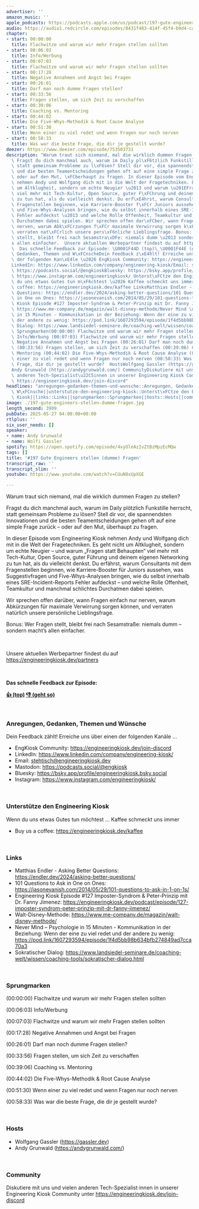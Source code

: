 ```yaml
---
advertiser: ''
amazon_music: ''
apple_podcasts: https://podcasts.apple.com/us/podcast/197-gute-engineers-stellen-dumme-fragen/id1603082924?i=1000710033535&uo=4
audio: https://audio1.redcircle.com/episodes/8431f483-414f-45f4-b9d4-cab16cf2745a/stream.mp3
chapter:
- start: 00:00:00
  title: Flachwitze und warum wir mehr Fragen stellen sollten
- start: 00:06:03
  title: Info/Werbung
- start: 00:07:03
  title: Flachwitze und warum wir mehr Fragen stellen sollten
- start: 00:17:28
  title: Negative Annahmen und Angst bei Fragen
- start: 00:26:01
  title: Darf man noch dumme Fragen stellen?
- start: 00:33:56
  title: Fragen stellen, um sich Zeit zu verschaffen
- start: 00:39:06
  title: Coaching vs. Mentoring
- start: 00:44:02
  title: Die Five-Whys-Methodik & Root Cause Analyse
- start: 00:51:30
  title: Wenn einer zu viel redet und wenn Fragen nur noch nerven
- start: 00:58:33
  title: Was war die beste Frage, die dir je gestellt wurde?
deezer: https://www.deezer.com/episode/753503731
description: "Warum traut sich niemand, mal die wirklich dummen Fragen zu stellen?\
  \ Fragst du dich manchmal auch, warum im Daily pl\xF6tzlich Funkstille herrscht,\
  \ statt gemeinsam Probleme zu l\xF6sen? Stell dir vor, die spannendsten Innovationen\
  \ und die besten Teamentscheidungen gehen oft auf eine simple Frage zur\xFCck \u2013\
  \ oder auf den Mut, \xFCberhaupt zu fragen. In dieser Episode vom Engineering Kiosk\
  \ nehmen Andy und Wolfgang dich mit in die Welt der Fragetechniken. Es geht nicht\
  \ um Altklugheit, sondern um echte Neugier \u2013 und warum \u201EFragen statt Behaupten\u201C\
  \ viel mehr mit Tech-Kultur, Open Source, guter F\xFChrung und deinem eigenen Networking\
  \ zu tun hat, als du vielleicht denkst. Du erf\xE4hrst, warum Consultants mit dem\
  \ Fragenstellen beginnen, wie Karriere-Booster f\xFCr Juniors aussehen, was Suggestivfragen\
  \ und Five-Whys-Analysen bringen, wie du selbst innerhalb eines SRE-Incident-Reports\
  \ Fehler aufdeckst \u2013 und welche Rolle Offenheit, Teamkultur und manchmal schlichtes\
  \ Durchatmen dabei spielen. Wir sprechen offen dar\xFCber, wann Fragen einfach nur\
  \ nerven, warum Abk\xFCrzungen f\xFCr maximale Verwirrung sorgen k\xF6nnen, und\
  \ verraten nat\xFCrlich unsere pers\xF6nliche Lieblingsfrage. Bonus: Wer Fragen\
  \ stellt, bleibt frei nach Sesamstra\xDFe: niemals dumm \u2013 sondern macht\u2019\
  s allen einfacher.  Unsere aktuellen Werbepartner findest du auf https://engineeringkiosk.dev/partners\
  \  Das schnelle Feedback zur Episode: \U0001F44D (top)\_\U0001F44E (geht so)  Anregungen,\
  \ Gedanken, Themen und W\xFCnscheDein Feedback z\xE4hlt! Erreiche uns \xFCber einen\
  \ der folgenden Kan\xE4le \u2026 EngKiosk Community: https://engineeringkiosk.dev/join-discord\_\
  LinkedIn: https://www.linkedin.com/company/engineering-kiosk/Email: stehtisch@engineeringkiosk.devMastodon:\
  \ https://podcasts.social/@engkioskBluesky: https://bsky.app/profile/engineeringkiosk.bsky.socialInstagram:\
  \ https://www.instagram.com/engineeringkiosk/ Unterst\xFCtze den Engineering KioskWenn\
  \ du uns etwas Gutes tun m\xF6chtest \u2026 Kaffee schmeckt uns immer\_ Buy us a\
  \ coffee: https://engineeringkiosk.dev/kaffee LinksMatthias Endler - Asking Better\
  \ Questions: https://endler.dev/2024/asking-better-questions/101 Questions to Ask\
  \ in One on Ones: https://jasonevanish.com/2014/05/29/101-questions-to-ask-in-1-on-1s/Engineering\
  \ Kiosk Episode #127 Imposter-Syndrom & Peter-Prinzip mit Dr. Fanny Jimenez: https://engineeringkiosk.dev/podcast/episode/127-imposter-syndrom-peter-prinzip-mit-dr-fanny-jimenez/Walt-Disney-Methode:\
  \ https://www.me-company.de/magazin/walt-disney-methode/Never Mind \u2013 Psychologie\
  \ in 15 Minuten - Kommunikation in der Beziehung: Wenn der eine zu viel redet und\
  \ der andere zu wenig: https://pod.link/1607293594/episode/1f4d5bb98b634bfb274849ad7cca70a3Sokratischer\
  \ Dialog: https://www.landsiedel-seminare.de/coaching-welt/wissen/coaching-tools/sokratischer-dialog.html\
  \ Sprungmarken(00:00:00) Flachwitze und warum wir mehr Fragen stellen sollten (00:06:03)\
  \ Info/Werbung (00:07:03) Flachwitze und warum wir mehr Fragen stellen sollten (00:17:28)\
  \ Negative Annahmen und Angst bei Fragen (00:26:01) Darf man noch dumme Fragen stellen?\
  \ (00:33:56) Fragen stellen, um sich Zeit zu verschaffen (00:39:06) Coaching vs.\
  \ Mentoring (00:44:02) Die Five-Whys-Methodik & Root Cause Analyse (00:51:30) Wenn\
  \ einer zu viel redet und wenn Fragen nur noch nerven (00:58:33) Was war die beste\
  \ Frage, die dir je gestellt wurde?  HostsWolfgang Gassler (https://gassler.dev)\_\
  Andy Grunwald (https://andygrunwald.com/) CommunityDiskutiere mit uns und vielen\
  \ anderen Tech-Spezialist\u22C5innen in unserer Engineering Kiosk Community unter\
  \ https://engineeringkiosk.dev/join-discord"
headlines: "anregungen-gedanken-themen-und-wunsche::Anregungen, Gedanken, Themen und\
  \ W\xFCnsche||unterstutze-den-engineering-kiosk::Unterst\xFCtze den Engineering\
  \ Kiosk||links::Links||sprungmarken::Sprungmarken||hosts::Hosts||community::Community"
image: ./197-gute-engineers-stellen-dumme-fragen.jpg
length_second: 3909
pubDate: 2025-05-27 04:00:00+00:00
rtlplus: ''
six_user_needs: []
speaker:
- name: Andy Grunwald
- name: Wolfi Gassler
spotify: https://open.spotify.com/episode/4xyOleAzIvZtBzMpzEcMQw
tags: []
title: '#197 Gute Engineers stellen (dumme) Fragen'
transcript_raw: ''
transcript_slim: ''
youtube: https://www.youtube.com/watch?v=CUuN8xUpXGE

---
```

<p>Warum traut sich niemand, mal die wirklich dummen Fragen zu stellen?</p><p>Fragst du dich manchmal auch, warum im Daily plötzlich Funkstille herrscht, statt gemeinsam Probleme zu lösen? Stell dir vor, die spannendsten Innovationen und die besten Teamentscheidungen gehen oft auf eine simple Frage zurück – oder auf den Mut, überhaupt zu fragen.</p><p>In dieser Episode vom Engineering Kiosk nehmen Andy und Wolfgang dich mit in die Welt der Fragetechniken. Es geht nicht um Altklugheit, sondern um echte Neugier – und warum „Fragen statt Behaupten“ viel mehr mit Tech-Kultur, Open Source, guter Führung und deinem eigenen Networking zu tun hat, als du vielleicht denkst. Du erfährst, warum Consultants mit dem Fragenstellen beginnen, wie Karriere-Booster für Juniors aussehen, was Suggestivfragen und Five-Whys-Analysen bringen, wie du selbst innerhalb eines SRE-Incident-Reports Fehler aufdeckst – und welche Rolle Offenheit, Teamkultur und manchmal schlichtes Durchatmen dabei spielen.</p><p>Wir sprechen offen darüber, wann Fragen einfach nur nerven, warum Abkürzungen für maximale Verwirrung sorgen können, und verraten natürlich unsere persönliche Lieblingsfrage.</p><p>Bonus: Wer Fragen stellt, bleibt frei nach Sesamstraße: niemals dumm – sondern macht’s allen einfacher.</p><p><br></p><p>Unsere aktuellen Werbepartner findest du auf <a href="https://engineeringkiosk.dev/partners">https://engineeringkiosk.dev/partners</a></p><p><br></p><p><strong>Das schnelle Feedback zur Episode:</strong></p><p><a href="https://api.openpodcast.dev/feedback/197/upvote" rel="nofollow"><strong>👍 (top)</strong></a><strong> </strong><a href="https://api.openpodcast.dev/feedback/197/downvote" rel="nofollow"><strong>👎 (geht so)</strong></a></p><p><br></p><h3 id="anregungen-gedanken-themen-und-wunsche">Anregungen, Gedanken, Themen und Wünsche</h3><p>Dein Feedback zählt! Erreiche uns über einen der folgenden Kanäle …</p><ul><li>EngKiosk Community: <a href="https://engineeringkiosk.dev/join-discord">https://engineeringkiosk.dev/join-discord</a> </li><li>LinkedIn: <a href="https://www.linkedin.com/company/engineering-kiosk/" rel="nofollow">https://www.linkedin.com/company/engineering-kiosk/</a></li><li>Email: <a href="mailto:stehtisch@engineeringkiosk.dev" rel="nofollow">stehtisch@engineeringkiosk.dev</a></li><li>Mastodon: <a href="https://podcasts.social/@engkiosk" rel="nofollow">https://podcasts.social/@engkiosk</a></li><li>Bluesky: <a href="https://bsky.app/profile/engineeringkiosk.bsky.social" rel="nofollow">https://bsky.app/profile/engineeringkiosk.bsky.social</a></li><li>Instagram: <a href="https://www.instagram.com/engineeringkiosk/" rel="nofollow">https://www.instagram.com/engineeringkiosk/</a></li></ul><p><br></p><h3 id="unterstutze-den-engineering-kiosk">Unterstütze den Engineering Kiosk</h3><p>Wenn du uns etwas Gutes tun möchtest … Kaffee schmeckt uns immer </p><ul><li>Buy us a coffee: <a href="https://engineeringkiosk.dev/kaffee">https://engineeringkiosk.dev/kaffee</a></li></ul><p><br></p><h3 id="links">Links</h3><ul><li>Matthias Endler - Asking Better Questions: <a href="https://endler.dev/2024/asking-better-questions/" rel="nofollow">https://endler.dev/2024/asking-better-questions/</a></li><li>101 Questions to Ask in One on Ones: <a href="https://jasonevanish.com/2014/05/29/101-questions-to-ask-in-1-on-1s/" rel="nofollow">https://jasonevanish.com/2014/05/29/101-questions-to-ask-in-1-on-1s/</a></li><li>Engineering Kiosk Episode #127 Imposter-Syndrom &amp; Peter-Prinzip mit Dr. Fanny Jimenez: <a href="https://engineeringkiosk.dev/podcast/episode/127-imposter-syndrom-peter-prinzip-mit-dr-fanny-jimenez/">https://engineeringkiosk.dev/podcast/episode/127-imposter-syndrom-peter-prinzip-mit-dr-fanny-jimenez/</a></li><li>Walt-Disney-Methode: <a href="https://www.me-company.de/magazin/walt-disney-methode/" rel="nofollow">https://www.me-company.de/magazin/walt-disney-methode/</a></li><li>Never Mind – Psychologie in 15 Minuten - Kommunikation in der Beziehung: Wenn der eine zu viel redet und der andere zu wenig: <a href="https://pod.link/1607293594/episode/1f4d5bb98b634bfb274849ad7cca70a3" rel="nofollow">https://pod.link/1607293594/episode/1f4d5bb98b634bfb274849ad7cca70a3</a></li><li>Sokratischer Dialog: <a href="https://www.landsiedel-seminare.de/coaching-welt/wissen/coaching-tools/sokratischer-dialog.html" rel="nofollow">https://www.landsiedel-seminare.de/coaching-welt/wissen/coaching-tools/sokratischer-dialog.html</a></li></ul><p><br></p><h3 id="sprungmarken">Sprungmarken</h3><p>(00:00:00) Flachwitze und warum wir mehr Fragen stellen sollten</p><p>(00:06:03) Info/Werbung</p><p>(00:07:03) Flachwitze und warum wir mehr Fragen stellen sollten</p><p>(00:17:28) Negative Annahmen und Angst bei Fragen</p><p>(00:26:01) Darf man noch dumme Fragen stellen?</p><p>(00:33:56) Fragen stellen, um sich Zeit zu verschaffen</p><p>(00:39:06) Coaching vs. Mentoring</p><p>(00:44:02) Die Five-Whys-Methodik &amp; Root Cause Analyse</p><p>(00:51:30) Wenn einer zu viel redet und wenn Fragen nur noch nerven</p><p>(00:58:33) Was war die beste Frage, die dir je gestellt wurde?</p><p><br></p><h3 id="hosts">Hosts</h3><ul><li>Wolfgang Gassler (<a href="https://gassler.dev" rel="nofollow">https://gassler.dev</a>) </li><li>Andy Grunwald (<a href="https://andygrunwald.com/" rel="nofollow">https://andygrunwald.com/</a>)</li></ul><p><br></p><h3 id="community">Community</h3><p>Diskutiere mit uns und vielen anderen Tech-Spezialist⋅innen in unserer Engineering Kiosk Community unter <a href="https://engineeringkiosk.dev/join-discord">https://engineeringkiosk.dev/join-discord</a></p>